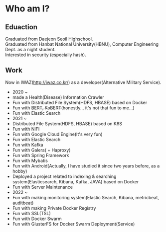 # Who am I?  
  
## Eduaction  
Graduated from Daejeon Seoil Highschool.  
Graduated from Hanbat National University(HBNU), Computer Engineering Dept. as a night student.  
Interested in security (especially hash).  
  
## Work  
Now in IWAZ(http://iwaz.co.kr/) as a developer(Alternative Military Service).  
 - 2020 ~  
 - made a Health(Disease) Information Crawler
 - Fun with Distributed File System(HDFS, HBASE) based on Docker
 - Fun with ~~BERT, KoBERT~~(honestly... it's not that fun to me...)
 - Fun with Elastic Search
 - 2021 ~  
 - Distributed File System(HDFS, HBASE) based on K8S
 - Fun with NIFI
 - Fun with Google Cloud Engine(It's very fun)
 - Fun with Elastic Search
 - Fun with Kafka
 - Fun with Galera( + Haproxy)
 - Fun with Spring Framework
 - Fun with Mybatis
 - Fun with Android(Actually, I have studied it since two years before, as a hobby)
 - Deployed a project related to indexing & searching system(Elasticsearch, Kibana, Kafka, JAVA) based on Docker
 - Fun with Server Maintenance
 - 2022 ~
 - Fun with making monitoring system(Elastic Search, Kibana, metricbeat, auditbeat)
 - Fun with making Private Docker Registry
 - Fun with SSL(TSL)
 - Fun with Docker Swarm
 - Fun with GlusterFS for Docker Swarm Deployment(Service)
